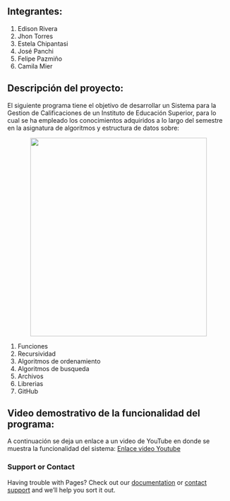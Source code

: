 ## Integrantes:
1. Edison Rivera
2. Jhon Torres
3. Estela Chipantasi
4. José Panchi
5. Felipe Pazmiño
6. Camila Mier

## Descripción del proyecto:
El siguiente programa  tiene el objetivo de desarrollar un Sistema para la Gestion de Calificaciones de un Instituto de Educación Superior, para lo cual se ha empleado los conocimientos adquiridos a lo largo del semestre en la asignatura de algoritmos y estructura de datos sobre:

<div align="center">
<img src="https://upload.wikimedia.org/wikipedia/commons/thumb/1/18/ISO_C%2B%2B_Logo.svg/1200px-ISO_C%2B%2B_Logo.svg.png" width="400" height="450">
</div>

1. Funciones
2. Recursividad
3. Algoritmos de ordenamiento
4. Algoritmos de busqueda
5. Archivos
6. Librerias
7. GitHub

## Video demostrativo de la funcionalidad del programa:
A continuación se deja un enlace a un video de YouTube en donde se muestra la funcionalidad del sistema:
[Enlace video Youtube](https://github.com/AleBD72/Proyecto-final-/edit/gh-pages/index.md) 




### Support or Contact

Having trouble with Pages? Check out our [documentation](https://docs.github.com/categories/github-pages-basics/) or [contact support](https://support.github.com/contact) and we’ll help you sort it out.
